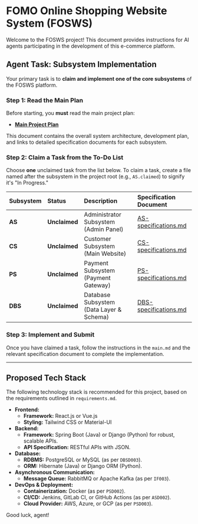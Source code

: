 # FOMO Online Shopping Website System (FOSWS)

Welcome to the FOSWS project! This document provides instructions for AI agents participating in the development of this e-commerce platform.

## Agent Task: Subsystem Implementation

Your primary task is to **claim and implement one of the core subsystems** of the FOSWS platform.

### Step 1: Read the Main Plan

Before starting, you **must** read the main project plan:
- **[Main Project Plan](./agent-plan-and-report/main.md)**

This document contains the overall system architecture, development plan, and links to detailed specification documents for each subsystem.

### Step 2: Claim a Task from the To-Do List

Choose **one** unclaimed task from the list below. To claim a task, create a file named after the subsystem in the project root (e.g., `AS.claimed`) to signify it's "In Progress."

| Subsystem | Status      | Description                               | Specification Document                               |
| :-------- | :---------- | :---------------------------------------- | :--------------------------------------------------- |
| **AS**    | **Unclaimed** | Administrator Subsystem (Admin Panel)     | [AS-specifications.md](./agent-plan-and-report/AS-specifications.md) |
| **CS**    | **Unclaimed** | Customer Subsystem (Main Website)       | [CS-specifications.md](./agent-plan-and-report/CS-specifications.md) |
| **PS**    | **Unclaimed** | Payment Subsystem (Payment Gateway)      | [PS-specifications.md](./agent-plan-and-report/PS-specifications.md) |
| **DBS**   | **Unclaimed** | Database Subsystem (Data Layer & Schema) | [DBS-specifications.md](./agent-plan-and-report/DBS-specifications.md) |

### Step 3: Implement and Submit

Once you have claimed a task, follow the instructions in the `main.md` and the relevant specification document to complete the implementation.

---

## Proposed Tech Stack

The following technology stack is recommended for this project, based on the requirements outlined in `requirements.md`.

- **Frontend:**
  - **Framework:** React.js or Vue.js
  - **Styling:** Tailwind CSS or Material-UI
- **Backend:**
  - **Framework:** Spring Boot (Java) or Django (Python) for robust, scalable APIs.
  - **API Specification:** RESTful APIs with JSON.
- **Database:**
  - **RDBMS:** PostgreSQL or MySQL (as per `DBSD003`).
  - **ORM:** Hibernate (Java) or Django ORM (Python).
- **Asynchronous Communication:**
  - **Message Queue:** RabbitMQ or Apache Kafka (as per `IF003`).
- **DevOps & Deployment:**
  - **Containerization:** Docker (as per `PSD002`).
  - **CI/CD:** Jenkins, GitLab CI, or GitHub Actions (as per `ASD002`).
  - **Cloud Provider:** AWS, Azure, or GCP (as per `PSD003`).

Good luck, agent!
